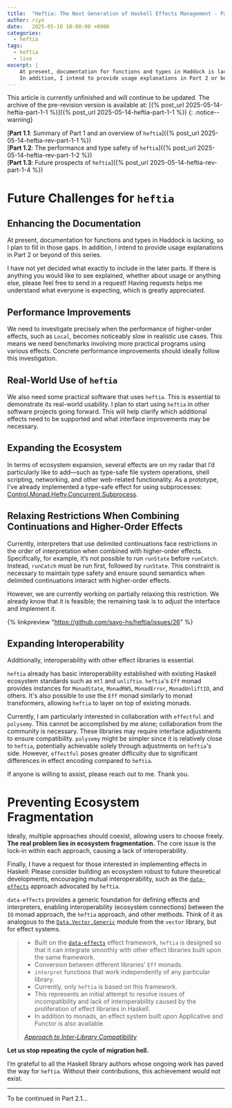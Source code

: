 ```yaml
---
title:  "Heftia: The Next Generation of Haskell Effects Management - Part 1.3"
author: riyo
date:   2025-05-16 10:00:00 +0900
categories:
  - heftia
tags:
  - heftia
  - live
excerpt: |
    At present, documentation for functions and types in Haddock is lacking, so I plan to fill in those gaps.
    In addition, I intend to provide usage explanations in Part 2 or beyond of this series.
---
```


This article is currently unfinished and will continue to be updated.
The archive of the pre-revision version is available at: [{% post_url 2025-05-14-heftia-part-1-1 %}]({% post_url 2025-05-14-heftia-part-1-1 %})
{: .notice--warning}

[**Part 1.1**: Summary of Part 1 and an overview of `heftia`]({% post_url 2025-05-14-heftia-rev-part-1-1 %})<br>
[**Part 1.2**: The performance and type safety of `heftia`]({% post_url 2025-05-14-heftia-rev-part-1-2  %})<br>
[**Part 1.3**: Future prospects of `heftia`]({% post_url 2025-05-14-heftia-rev-part-1-4  %})

# Future Challenges for `heftia`

## Enhancing the Documentation

At present, documentation for functions and types in Haddock is lacking, so I plan to fill in those gaps.
In addition, I intend to provide usage explanations in Part 2 or beyond of this series.

I have not yet decided what exactly to include in the later parts.
If there is anything you would like to see explained, whether about usage or anything else, please feel free to send in a request!
Having requests helps me understand what everyone is expecting, which is greatly appreciated.

## Performance Improvements

We need to investigate precisely when the performance of higher-order effects, such as `Local`, becomes noticeably slow in realistic use cases. This means we need benchmarks involving more practical programs using various effects. Concrete performance improvements should ideally follow this investigation.

## Real-World Use of `heftia`

We also need some practical software that uses `heftia`. This is essential to demonstrate its real-world usability. I plan to start using `heftia` in other software projects going forward. This will help clarify which additional effects need to be supported and what interface improvements may be necessary.

## Expanding the Ecosystem

In terms of ecosystem expansion, several effects are on my radar that I’d particularly like to add—such as type-safe file system operations, shell scripting, networking, and other web-related functionality. As a prototype, I’ve already implemented a type-safe effect for using subprocesses: [Control.Monad.Hefty.Concurrent.Subprocess](https://hackage-content.haskell.org/package/heftia-effects-0.7.0.0/docs/Control-Monad-Hefty-Concurrent-Subprocess.html).

## Relaxing Restrictions When Combining Continuations and Higher-Order Effects

Currently, interpreters that use delimited continuations face restrictions in the order of interpretation when combined with higher-order effects.
Specifically, for example, it’s not possible to run `runState` before `runCatch`.
Instead, `runCatch` must be run first, followed by `runState`.
This constraint is necessary to maintain type safety and ensure sound semantics when delimited continuations interact with higher-order effects.

However, we are currently working on partially relaxing this restriction.
We already know that it is feasible; the remaining task is to adjust the interface and implement it.

{% linkpreview "https://github.com/sayo-hs/heftia/issues/26" %}

## Expanding Interoperability

Additionally, interoperability with other effect libraries is essential.

`heftia` already has basic interoperability established with existing Haskell ecosystem standards such as `mtl` and `unliftio`. `heftia`'s `Eff` monad provides instances for `MonadState`, `MonadRWS`, `MonadError`, `MonadUnliftIO`, and others. It's also possible to use the `Eff` monad similarly to monad transformers, allowing `heftia` to layer on top of existing monads.

Currently, I am particularly interested in collaboration with `effectful` and `polysemy`.
This cannot be accomplished by me alone; collaboration from the community is necessary.
These libraries may require interface adjustments to ensure compatibility.
`polysemy` might be simpler since it is relatively close to `heftia`, potentially achievable solely through adjustments on `heftia`'s side.
However, `effectful` poses greater difficulty due to significant differences in effect encoding compared to `heftia`.

If anyone is willing to assist, please reach out to me. Thank you.

# Preventing Ecosystem Fragmentation

Ideally, multiple approaches should coexist, allowing users to choose freely. **The real problem lies in ecosystem fragmentation.** The core issue is the lock-in within each approach, causing a lack of interoperability.

Finally, I have a request for those interested in implementing effects in Haskell:
Please consider building an ecosystem robust to future theoretical developments, encouraging mutual interoperability, such as the [`data-effects`](https://github.com/sayo-hs/data-effects) approach advocated by `heftia`.

`data-effects` provides a generic foundation for defining effects and interpreters, enabling interoperability (ecosystem connections) between the `IO` monad approach, the `heftia` approach, and other methods. Think of it as analogous to the [`Data.Vector.Generic`](https://hackage.haskell.org/package/vector-0.13.2.0/docs/Data-Vector-Generic.html) module from the `vector` library, but for effect systems.

> * Built on the [`data-effects`](https://github.com/sayo-hs/data-effects) effect framework, `heftia` is designed so that it can integrate smoothly with other effect libraries built upon the same framework.
> * Conversion between different libraries' `Eff` monads.
> * `interpret` functions that work independently of any particular library.
> * Currently, only `heftia` is based on this framework.
> * This represents an initial attempt to resolve issues of incompatibility and lack of interoperability caused by the proliferation of effect libraries in Haskell.
> * In addition to monads, an effect system built upon Applicative and Functor is also available.
>
> <cite><a href="https://github.com/sayo-hs/heftia/tree/master?tab=readme-ov-file#key-features">Approach to Inter-Library Compatibility</a></cite>

**Let us stop repeating the cycle of migration hell.**

I’m grateful to all the Haskell library authors whose ongoing work has paved the way for `heftia`.
Without their contributions, this achievement would not exist.

---

To be continued in Part 2.1...
